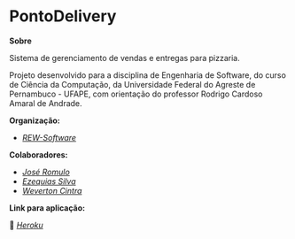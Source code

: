 # PontoDelivery

**Sobre**

Sistema de gerenciamento de vendas e entregas para pizzaria.

Projeto desenvolvido para a disciplina de Engenharia de Software,
do curso de Ciência da Computação,
da Universidade Federal do Agreste de Pernambuco - UFAPE,
com orientação do professor Rodrigo Cardoso Amaral de Andrade.


**Organização:**

* [*REW-Software*](https://github.com/REW-Software)


**Colaboradores:**

* [*José Romulo*](https://github.com/J-Romulo)
* [*Ezequias Silva*](https://github.com/ezequias2d)
* [*Weverton Cintra*](https://github.com/WevertonCintra)


**Link para aplicação:**

🚀 [*Heroku*]()

